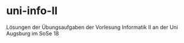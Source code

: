 # uni-info-II
Lösungen der Übungsaufgaben der Vorlesung Informatik II an der Uni Augsburg im SoSe 18
